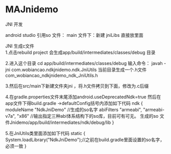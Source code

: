 # MAJnidemo
JNI 开发

android studio 引用so 文件：
 main 文件下：新建 jniLibs 直接放里面

JNI 生成c文件	
1.点击rebuild project 会生成app/build/intermediates/classes/debug 目录

2.进入这个目录  cd app/build/intermediates/classes/debug
  输入命令： javah -jni com.wobiancao.ndkjnidemo.ndk.JniUtils
  当前目录生成一个.h文件 com_wobiancao_ndkjnidemo_ndk_JniUtils.h
  
3.然后在src/main下新建文件夹jni ，将.h文件拷贝到下面，修改为.c后缀

4.在gradle.properties文件末尾添加android.useDeprecatedNdk=true
  然后在app文件下得build.gradle ->defaultConfig括号内添加如下代码
  ndk {
   moduleName "NdkJniDemo"          //生成的so名字 
   abiFilters "armeabi", "armeabi-v7a", "x86" //输出指定三种abi体系结构下的so库，目前可有可无。 生成的so 文件Jnidemo/app/build/intermediates/ndk/debug/lib
   }

5.在JniUtils类里面添加如下代码
  static {
   System.loadLibrary("NdkJniDemo");//之前在build.gradle里面设置的so名字，必须一致
  }
